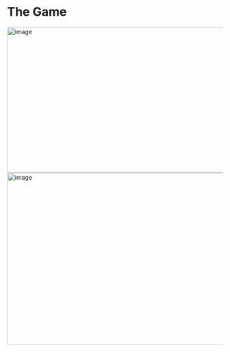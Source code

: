 # The Game

<img width="841" height="341" alt="image" src="https://github.com/user-attachments/assets/a839138e-f3b9-4ddc-98f6-80714618e44e" />

<img width="839" height="403" alt="image" src="https://github.com/user-attachments/assets/75d3a780-80ab-4487-a398-20a54985a5f1" />


